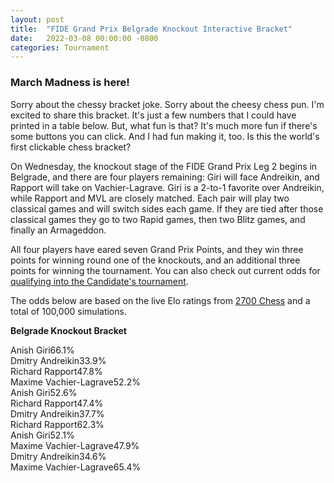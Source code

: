 ```yaml
---
layout: post
title:  "FIDE Grand Prix Belgrade Knockout Interactive Bracket"
date:   2022-03-08 00:00:00 -0800
categories: Tournament
---
```


<script src="https://ajax.googleapis.com/ajax/libs/jquery/3.5.1/jquery.min.js"></script>
<script src="/assets/bracket.js"></script>

### March Madness is here!

Sorry about the chessy bracket joke. Sorry about the cheesy chess pun. I'm excited to share this bracket. It's just a few numbers that I could have printed in a table below. But, what fun is that? It's much more fun if there's some buttons you can click. And I had fun making it, too. Is this the world's first clickable chess bracket?

On Wednesday, the knockout stage of the FIDE Grand Prix Leg 2 begins in Belgrade, and there are four players remaining: Giri will face Andreikin, and Rapport will take on Vachier-Lagrave. Giri is a 2-to-1 favorite over Andreikin, while Rapport and MVL are closely matched.  Each pair will play two classical games and will switch sides each game. If they are tied after those classical games they go to two Rapid games, then two Blitz games, and finally an Armageddon.

All four players have eared seven Grand Prix Points, and they win three points for winning round one of the knockouts, and an additional three points for winning the tournament. You can also check out current odds for [qualifying into the Candidate's tournament][odds].

The odds below are based on the live Elo ratings from [2700 Chess][2700] and a total of 100,000 simulations.

**Belgrade Knockout Bracket**
<div class="bracket">
    <section class="round semifinals">
        <div class="winners">
            <div class="matchups">
                <div class="matchup">
                    <div class="participants">
                        <div id="anish" class="participant curs winner" onclick="gaClick(this)"><span>Anish Giri</span><span class = "rSpan">66.1%</span></div>
                        <div id="dmitry" class="participant curs" onclick="gaClick(this)"><span>Dmitry Andreikin</span><span  id="dmitry" class = "rSpan">33.9%</span></div>
                    </div>
                </div>
                <div class="matchup">
                    <div class="participants">
                        <div id = "richard" class="participant curs winner" onclick="rmClick(this)"><span>Richard Rapport</span><span class = "rSpan">47.8%</span></div>
                        <div id = "maxime" class="participant curs" onclick="rmClick(this)"><span>Maxime Vachier-Lagrave</span><span class = "rSpan">52.2%</span></div>
                    </div>
                </div>
            </div>
            <div class="connector">
                <div class="merger"></div>
                <div class="line"></div>
            </div>
        </div>
    </section>
    <section class="round finals">
        <div class="winners">
            <div class="matchups">
                <div class="matchup">
									  <div class="begin participants">
                        <div class="participant winner"><span></span><span class = "rSpan"></span></div>
                        <div class="participant"><span></span><span class = "rSpan"></span></div>
									</div>
                    <div class="ar participants">
                        <div class="participant winner"><span>Anish Giri</span><span class = "rSpan">52.6%</span></div>
                        <div class="participant"><span>Richard Rapport</span><span class = "rSpan">47.4%</span></div>
                    </div>
									  <div class="dr participants">
                        <div class="participant winner"><span>Dmitry Andreikin</span><span class = "rSpan">37.7%</span></div>
                        <div class="participant"><span>Richard Rapport</span><span class = "rSpan">62.3%</span></div>
                    </div>
									  <div class="am participants">
                        <div class="participant winner"><span>Anish Giri</span><span class = "rSpan">52.1%</span></div>
                        <div class="participant"><span>Maxime Vachier-Lagrave</span><span class = "rSpan">47.9%</span></div>
                    </div>
									  <div class="dm participants">
                        <div class="participant winner"><span>Dmitry Andreikin</span><span class = "rSpan">34.6%</span></div>
                        <div class="participant"><span>Maxime Vachier-Lagrave</span><span class = "rSpan">65.4%</span></div>
                    </div>
                </div>
            </div>
        </div>
    </section>
</div>

[2700]: https://www.2700chess.com/
[odds]: /tournament/2022/03/07/Belgrade-Grand-Prix-Knockout-Stage-Odds.html
